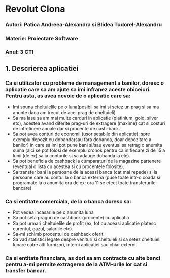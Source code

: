 # Revolut Clona

### Autori: Patica Andreea-Alexandra si Blidea Tudorel-Alexandru
### Materie: Proiectare Software
### Anul: 3 CTI

## 1. Descrierea aplicatiei

### 

### Ca si utilizator cu probleme de management a banilor, doresc o aplicatie care sa am ajute sa imi infranez aceste obiceiuri. Pentru asta, as avea nevoie de o aplicatie care sa:

 - Imi spuna cheltuielile pe o luna(posibil sa imi si setez un prag si sa ma anunte daca am trecut de acel prag de cheltuieli)
 - Sa ma lase sa am mai multe carduri in aplicatie (platinium, gold, silver etc), acestea avand diferite prag-uri de extragere (maxime) cat si costuri de intretinere anuale dar si procente de cash-back.
 - Sa pot avea conturi de economii (usor setabile din aplicatie): spre exemplu depozit cu dobanda(sau fara dobanda, doar depozitare a banilor) in care sa imi pot pune bani si/sau eventual sa retrag o anumita suma (aici se pot folosi de exemplu cronos pentru ca in fiecare zi de 15 a lunii (de ex) sa ia conturile si sa adauge dobanda la ele).
 - Sa pot beneficia de cashback la cumparaturi de la magazine partenere (eventual o lista cu acestea si cu procentele folosite).
 - Sa transfer bani la persoane de la aceasi banca (cat mai repede) si la persoane care au contul la o banca externa (puse toate intr-o coada si programate la o anumita ora de ex: ora 11 se efect toate transferurile bancare).

### Ca si entitate comerciala, de la o banca doresc sa:

 - Pot vedea incasarile pe o anumita luna
 - Sa pot seta praguri de cashback (procente) cu aplicatia
 - Sa pot urmari cheltuielile de profit (ex, tot cu aceasi aplicatie platesc curentul, gazul, salariile etc).
 - Sa-mi schimb procentul de cashback oferit.
 - Sa vad statistici legate despre venituri si cheltuieli si sa setez cheltuieli lunare catre alti furnizori, interni aplicatiei sau chiar externi.

### Ca si entitate financiara, as dori sa am contracte cu alte banci pentru a-mi permite extragerea de la ATM-urile lor cat si transfer bancar.